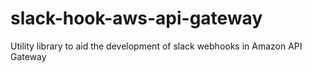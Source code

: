 # slack-hook-aws-api-gateway
Utility library to aid the development of slack webhooks in Amazon API Gateway
